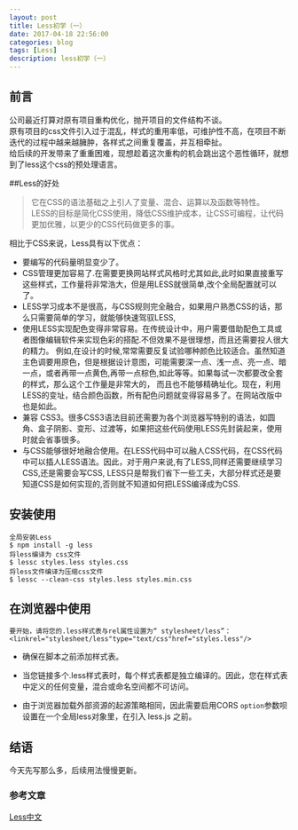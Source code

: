 ```yaml
---
layout: post
title: Less初学（一）
date: 2017-04-18 22:56:00
categories: blog
tags: [Less]
description: less初学（一）
---
```


## 前言

公司最近打算对原有项目重构优化，抛开项目的文件结构不谈。<br>
原有项目的css文件引入过于混乱，样式的重用率低，可维护性不高，在项目不断迭代的过程中越来越臃肿，各样式之间重复覆盖，并互相牵扯。<br>
给后续的开发带来了重重困难，现想趁着这次重构的机会跳出这个恶性循环，就想到了less这个css的预处理语言。<br>


##Less的好处

>它在CSS的语法基础之上引人了变量、混合、运算以及函数等特性。<br>
>LESS的目标是简化CSS使用，降低CSS维护成本，让CSS可编程，让代码更加优雅，以更少的CSS代码做更多的事。<br>

相比于CSS来说，Less具有以下优点：

* 要编写的代码量明显变少了。
* CSS管理更加容易了.在需要更换网站样式风格时尤其如此,此时如果直接重写这些样式，工作量将非常浩大，但是用LESS就很简单,改个全局配置就可以了。
* LESS学习成本不是很高，与CSS规则完全融合，如果用户熟悉CSS的话，那么只需要简单的学习，就能够快速驾驭LESS,
* 使用LESS实现配色变得非常容易。在传统设计中，用户需要借助配色工具或者图像编辑软件来实现色彩的搭配.不但效果不是很理想，而且还需要投人很大的精力。
例如,在设计的时候,常常需要反复试验哪种颜色比较适合。虽然知道主色调要用原色，但是根据设计意图，可能需要深一点、浅一点、亮一点、暗一点，或者再带一点黄色,再带一点棕色,如此等等。如果每试一次都要改全套的样式，那么这个工作量是非常大的，
而且也不能够精确址化。现在，利用LESS的变址，结合颜色函数，所有配色问题就变得容易多了。在网站改版中也是如此。
* 兼容 CSS3。很多CSS3语法目前还需要为各个浏览器写特别的语法，如圆角、盒子阴影、变形、过渡等，如果把这些代码使用LESS先封装起来，使用时就会省事很多。
* 与CSS能够很好地融合使用。在LESS代码中可以融人CSS代码，在CSS代码中可以插人LESS语法。因此，对于用户来说,有了LESS,同样还需要继续学习CSS,还是需要会写CSS, LESS只是帮我们省下一些工夫，大部分样式还是要知道CSS是如何实现的,否则就不知道如何把LESS编译成为CSS.


## 安装使用


	全局安装Less
	$ npm install -g less 
	将less编译为 css文件
	$ lessc styles.less styles.css
	将less文件编译为压缩css文件
	$ lessc --clean-css styles.less styles.min.css

## 在浏览器中使用


	要开始，请将您的.less样式表与rel属性设置为“ stylesheet/less”：
	<linkrel="stylesheet/less"type="text/css"href="styles.less"/>

* 确保在脚本之前添加样式表。
* 当您链接多个.less样式表时，每个样式表都是独立编译的。因此，您在样式表中定义的任何变量，混合或命名空间都不可访问。
* 由于浏览器加载外部资源的起源策略相同，因此需要启用CORS
`option`参数呗设置在一个全局less对象里，在引入 less.js 之前。

	<!-- set options before less.js script --><script>
	  less = {
	    env: "development",
	    async: false,
	    fileAsync: false,
	    poll: 1000,
	    functions: {},
	    dumpLineNumbers: "comments",
	    relativeUrls: false,
	    rootpath: ":/a.com/"
	  };
	</script><script src="less.js"></script>

## 结语

今天先写那么多，后续用法慢慢更新。

### 参考文章

[Less中文](http://lesscss.cn/)


